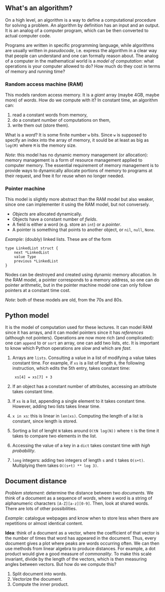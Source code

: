 ## What's an algorithm?

On a high level, an algorithm is a way to define a computational procedure for solving a problem. An algorithm by definition 
has an input and an output. It is an analog of a computer program, which can be then converted to actual computer code.

Programs are written in specific programming language, while algorithms are usually written in _pseudocode_, i.e. express the
algorithm in a clear way that people can understand and one can formally reason about. The analog of a computer in the 
mathematical world is a _model of computation_: what operations is your computer allowed to do? How much do they cost in terms
of memory and running time?

### Random access machine (RAM)

This models random access memory. It is a _giant_ array (maybe 4GB, maybe more) of _words_. How do we compute with it? In constant time, an algorithm can:

1. read a constant words from memory,
2. do a constant number of computations on them,
3. write them out (store them).

What is a _word_? It is some finite number `w` bits. Since `w` is supposed to specify an index into the array of memory, it sould be at least as 
big as `log(M)` where `M` is the memory size.

_Note_: this model has no dynamic memory management (or allocation): memory management is a form of resource management applied to computer 
memory. The essential requirement of memory management is to provide ways to dynamically allocate portions of memory to programs at their 
request, and free it for reuse when no longer needed. 

### Pointer machine 

This model is slightly more abstract than the RAM model but also weaker, since one can implementer it using the RAM model, but not conversely.

- _Objects_ are allocated dynamically.  
- Objects have a constant number of _fields_.
- A field is either a word (e.g. store an `int`) or a _pointer_.
- A pointer is something that points to another object, or `nil`, `null`, `None`.

_Example_: (doubly) linked lists. These are of the form

```
type LinkedList struct {
    next *LinkedList
    value Type
    previous *LinkedList
}
```

Nodes can be destroyed and created using dynamic memory allocation. In the RAM model, a pointer corresponds to a memory address, so one can 
do pointer arithmetic, but in the pointer machine model one can only follow pointers at a constant time cost. 

_Note_: both of these models are old, from the 70s and 80s.

## Python model 

It is the model of computation used for these lectures. It can model RAM since it has arrays, and it can model pointers since it has _references_ 
(although not pointers). Operations are now more rich (and complicated): one can `append` to or `sort` an array, one can add two lists, etc. 
It is important to know which Python operations are _slow_ and which are _fast_.

1. Arrays are `lists`. Consulting a value in a list of modifying a value takes constant time. For example, if `xs` is a list of length `8`, 
the following instruction, which edits the 5th entry, takes constant time:

     ``` xs[4] = xs[7] + 3```

2. If an object has a constant number of attributes, accessing an attribute takes constant time. 
3. If `xs` is a list, appending a single element to it takes constant time. However, adding two lists takes linear time. 
4. `x in xs`: this is linear in `len(xs)`. Computing the length of a list is constant, since length is stored.
5. Sorting a list of lenght `N` takes around `O(tN log(N))` where `t` is the time it takes to compare two elements in the list.
6. Accessing the value of a key in a `dict` takes constant time _with high probability_.
7. `long` integers: adding two integers of length `s` and `t` takes `O(s+t)`. Multiplying them takes `O((s+t) ** log 3)`.

## Document distance

_Problem statement_: determine the distance between two _documents_. We think of a document as a sequence of _words_, where a word
is a string of alphanumeric characters `[A-Z][a-z][0-9]`. Then, look at shared words. There are lots of other possibilities. 

_Example_: catalogue webpages and know when to store less when there are repetitions or almost identical content. 

__Idea__: think of a document as a vector, where the coefficient of that vector is the number of times that word has appeared in the document. 
Thus, every document gives a plot where peaks are words occurring often. We can then use methods from linear algebra to produce
distances. For example, a dot product would give a good measure of _commonality_. To make this scale invariant, divide by the length of the
vectors, which is then measuring angles between vectors. But how do we compute this?

1. Split document into words. 
2. Vectorize the document.
3. Compute the inner product.

